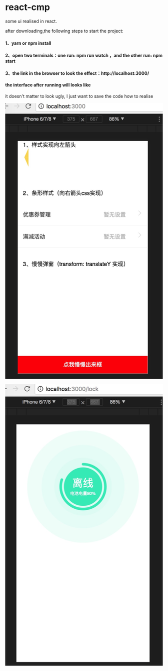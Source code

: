 # react-cmp

some ui realised in react.

after downloading,the following steps to start the project:

#### 1、yarn or npm install
#### 2、open two terminals：one run: npm run watch ，and the other run: npm start
#### 3、the link in the browser to look the effect：http://localhost:3000/

#### the interface after running will looks like 

it doesn't matter to look ugly, I just want to save the code how to realise

![demo](https://github.com/summerangel/react-cmp/raw/master/readme_pic/demo.jpg)

![lock](https://github.com/summerangel/react-cmp/raw/master/readme_pic/lock.jpg)